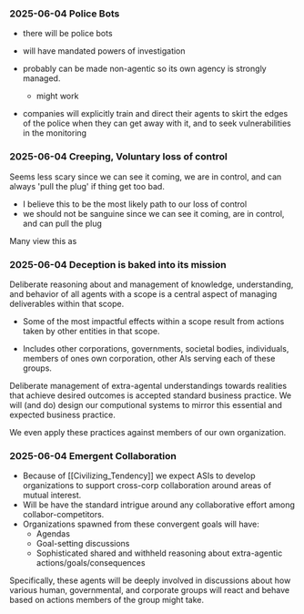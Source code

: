 

### 2025-06-04  Police Bots

- there will be police bots
- will have mandated powers of investigation
- probably can be made non-agentic so its own agency is strongly managed.
	- might work

- companies will explicitly train and direct their agents to skirt the edges of the police when they can get away with it, and to seek vulnerabilities in the monitoring


### 2025-06-04  Creeping, Voluntary loss of control

Seems less scary since we can see it coming, we are in control, and can always 'pull the plug' if thing get too bad.
- I believe this to be the most likely path to our loss of control
- we should not be sanguine since we can see it coming, are in control, and can pull the plug


Many view this as 


### 2025-06-04  Deception is baked into its mission

Deliberate reasoning about and management of knowledge, understanding, and behavior of all agents with a scope is a central aspect of managing deliverables within that scope.

- Some of the most impactful effects within a scope result from actions taken by other entities in that scope.

- Includes other corporations, governments, societal bodies, individuals, members of ones own corporation, other AIs serving each of these groups.

Deliberate management of extra-agental understandings towards realities that achieve desired outcomes is accepted standard business practice.  We will (and do) design our computional systems to mirror this essential and expected business practice.

We even apply these practices against members of our own organization.


### 2025-06-04  Emergent Collaboration




- Because of [[Civilizing_Tendency]] we expect ASIs to develop organizations to support cross-corp collaboration around areas of mutual interest.  
- Will be have the standard intrigue around any collaborative effort among collabor-competitors.
- Organizations spawned from these convergent goals will have:
	- Agendas
	- Goal-setting discussions
	- Sophisticated shared and withheld reasoning about extra-agentic actions/goals/consequences



Specifically, these agents will be deeply involved in discussions about how various human, governmental, and corporate groups will react and behave based on actions members of the group might take.

